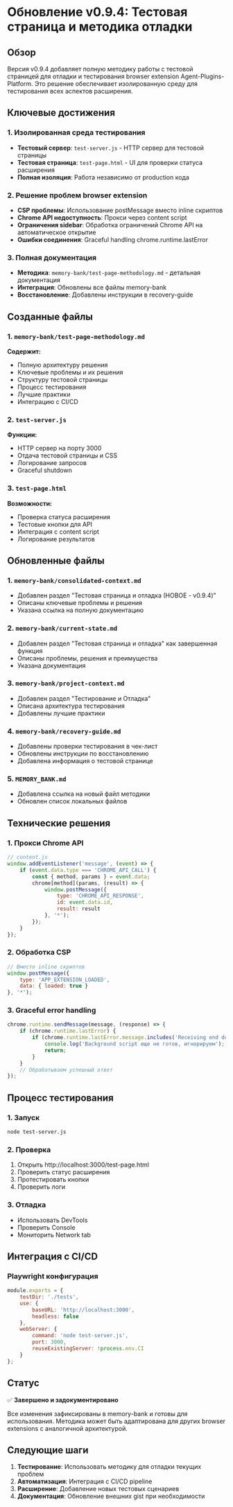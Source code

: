 # Обновление v0.9.4: Тестовая страница и методика отладки

## Обзор

Версия v0.9.4 добавляет полную методику работы с тестовой страницей для отладки и тестирования browser extension Agent-Plugins-Platform. Это решение обеспечивает изолированную среду для тестирования всех аспектов расширения.

## Ключевые достижения

### 1. Изолированная среда тестирования
- **Тестовый сервер**: `test-server.js` - HTTP сервер для тестовой страницы
- **Тестовая страница**: `test-page.html` - UI для проверки статуса расширения
- **Полная изоляция**: Работа независимо от production кода

### 2. Решение проблем browser extension
- **CSP проблемы**: Использование postMessage вместо inline скриптов
- **Chrome API недоступность**: Прокси через content script
- **Ограничения sidebar**: Обработка ограничений Chrome API на автоматическое открытие
- **Ошибки соединения**: Graceful handling chrome.runtime.lastError

### 3. Полная документация
- **Методика**: `memory-bank/test-page-methodology.md` - детальная документация
- **Интеграция**: Обновлены все файлы memory-bank
- **Восстановление**: Добавлены инструкции в recovery-guide

## Созданные файлы

### 1. `memory-bank/test-page-methodology.md`
**Содержит:**
- Полную архитектуру решения
- Ключевые проблемы и их решения
- Структуру тестовой страницы
- Процесс тестирования
- Лучшие практики
- Интеграцию с CI/CD

### 2. `test-server.js`
**Функции:**
- HTTP сервер на порту 3000
- Отдача тестовой страницы и CSS
- Логирование запросов
- Graceful shutdown

### 3. `test-page.html`
**Возможности:**
- Проверка статуса расширения
- Тестовые кнопки для API
- Интеграция с content script
- Логирование результатов

## Обновленные файлы

### 1. `memory-bank/consolidated-context.md`
- Добавлен раздел "Тестовая страница и отладка (НОВОЕ - v0.9.4)"
- Описаны ключевые проблемы и решения
- Указана ссылка на полную документацию

### 2. `memory-bank/current-state.md`
- Добавлен раздел "Тестовая страница и отладка" как завершенная функция
- Описаны проблемы, решения и преимущества
- Указана документация

### 3. `memory-bank/project-context.md`
- Добавлен раздел "Тестирование и Отладка"
- Описана архитектура тестирования
- Добавлены лучшие практики

### 4. `memory-bank/recovery-guide.md`
- Добавлены проверки тестирования в чек-лист
- Обновлены инструкции по восстановлению
- Добавлена информация о тестовой странице

### 5. `MEMORY_BANK.md`
- Добавлена ссылка на новый файл методики
- Обновлен список локальных файлов

## Технические решения

### 1. Прокси Chrome API
```javascript
// content.js
window.addEventListener('message', (event) => {
    if (event.data.type === 'CHROME_API_CALL') {
        const { method, params } = event.data;
        chrome[method](params, (result) => {
            window.postMessage({
                type: 'CHROME_API_RESPONSE',
                id: event.data.id,
                result: result
            }, '*');
        });
    }
});
```

### 2. Обработка CSP
```javascript
// Вместо inline скриптов
window.postMessage({
    type: 'APP_EXTENSION_LOADED',
    data: { loaded: true }
}, '*');
```

### 3. Graceful error handling
```javascript
chrome.runtime.sendMessage(message, (response) => {
    if (chrome.runtime.lastError) {
        if (chrome.runtime.lastError.message.includes('Receiving end does not exist')) {
            console.log('Background script еще не готов, игнорируем');
            return;
        }
    }
    // Обрабатываем успешный ответ
});
```

## Процесс тестирования

### 1. Запуск
```bash
node test-server.js
```

### 2. Проверка
1. Открыть http://localhost:3000/test-page.html
2. Проверить статус расширения
3. Протестировать кнопки
4. Проверить логи

### 3. Отладка
- Использовать DevTools
- Проверить Console
- Мониторить Network tab

## Интеграция с CI/CD

### Playwright конфигурация
```javascript
module.exports = {
    testDir: './tests',
    use: {
        baseURL: 'http://localhost:3000',
        headless: false
    },
    webServer: {
        command: 'node test-server.js',
        port: 3000,
        reuseExistingServer: !process.env.CI
    }
};
```

## Статус

✅ **Завершено и задокументировано**

Все изменения зафиксированы в memory-bank и готовы для использования. Методика может быть адаптирована для других browser extensions с аналогичной архитектурой.

## Следующие шаги

1. **Тестирование**: Использовать методику для отладки текущих проблем
2. **Автоматизация**: Интеграция с CI/CD pipeline
3. **Расширение**: Добавление новых тестовых сценариев
4. **Документация**: Обновление внешних gist при необходимости 